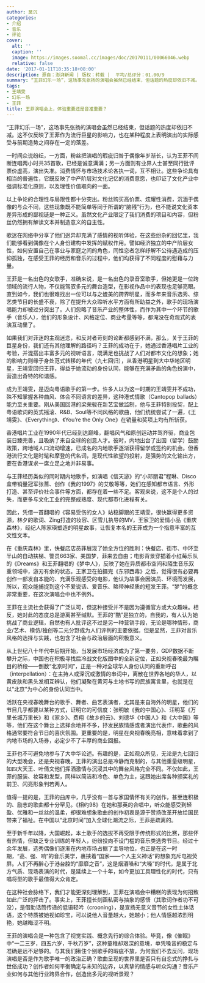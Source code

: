 ```yaml
---
author: 莫沉
categories:
- 介绍
- 音乐
- 评论
cover:
  alt: ''
  caption: ''
  image: https://images.soomal.cc/images/doc/20170111/00066046.webp
  relative: false
date: '2017-01-11T18:35:18+08:00'
description: 源自：澎湃新闻 | 版权：转载 |  平均/总评分：01.00/9
summary: “王菲幻乐一场”，这场事先张扬的演唱会虽然已经结束，但话题的热度却依旧不减。这不仅反映了王菲作为流行巨星的影响力，也在某种程度上表明演出的实际感受与前期造势之间存在一定的落差。一时间众说纷纭……
tags:
- 王靖雯
- 幻乐一场
- 王菲
title: 王菲演唱会上，体验重要还是音准重要？
---
```


“王菲幻乐一场”，这场事先张扬的演唱会虽然已经结束，但话题的热度却依旧不减。这不仅反映了王菲作为流行巨星的影响力，也在某种程度上表明演出的实际感受与前期造势之间存在一定的落差。

一时间众说纷纭，一方面，粉丝把演唱的瑕疵归咎于偶像年岁渐长，认为王菲不间断连唱两小时共35首歌，已经是诚意满满；另一方面则有业界人士甚至同行批评票价虚高，演出失准。消费情怀与市场技术论各执一词，互不相让。这些争论具有相当的普遍性，它既反映了中产阶层对文化记忆的消费意愿，也印证了文化产业中强调标准化原则，以及理性价值取向的一面。

以上争论的合理性与局限性都十分突出。粉丝购买高价票、炫耀性消费，沉湎于偶像的与众不同，这些现象既不能简单等同于所谓的“脑残”行为，也不能说文化资本差异形成的鄙视链是一种正义。虽然文化产业限定了我们消费的项目和内容，但粉丝仍然拥有解读文本并制造意义的自主性。

歌迷在网络中分享了他们迥异却充满了感情的视听体验，在这些纷杂的回忆里，我们能够看到偶像在个人身份建构中发挥的赋权作用。譬如经济独立的中产阶层女性，如何安置自己在事业与家庭之间的角色，同性恋者怎样纾解不公待遇造成的压抑孤独，在感受王菲的经历和音乐的过程中，他们均获得了不同程度的慰藉与力量。

王菲是一名出色的女歌手，准确来说，是一名出色的录音室歌手，但她更是一位跨领域的流行人物，不仅能驾驭多元的舞台造型，在影视作品中的表现也足够亮眼。直到如今，我们也很难找出一位可以与之媲美的跨界明星，而多年来音乐选秀、综艺类节目的长盛不衰，除了在提升大众聆听水平方面有所助益之外，歌手的现场演唱能力却被过分突出了。人们忽略了音乐产业的整体性，而作为其中一个环节的歌手（音乐人），他们的形象设计、风格定位、商业考量等等，都淹没在奇观式的表演互动里了。

如果我们对菲迷的主观迷恋，和反对者苛刻的论断都感到不满，那么，关于王菲的巨星身份，我们还有其他理解的路径吗？王菲的成功在于，她通过香港唱片工业的考验，并混搭出丰富多元的视听语言，既满足也挑战了人们对都市文化的想象；她的影响力则缘于身处范式转移的年代（九七回归），从香港明星到大中华地区明星，王靖雯回归王菲，得益于她流动的身份认同，能够在充满矛盾的角色扮演中，营造出奇特的和谐感。

成为王靖雯，是迈向粤语歌手的第一步。许多人以为这一时期的王靖雯并不成功，殊不知掌握各种曲风、体会不同语言的差异，这种港式情歌（Cantopop ballads）能力至关重要。刚从美国回港的梁荣骏在新艺宝做监制，他与王菲特别投契，配上粤语歌词的英式摇滚、R&B、Soul等不同风格的歌曲，他们统统尝试了一遍，《王靖雯》、《Everything》、《You’re the Only One》在销量和奖项上均有所斩获。

香港唱片工业在1990年代已经到达巅峰，翻唱风气和原创运动并驾齐驱，商业包装日臻完善，且吸纳了来自全球的创意人才。彼时，内地出台了出国（留学）鼓励政策，跨地域人口流动增速，已成名的内地歌手逐渐获得留学或签约的机会。但香港流行文化是时髦和摩登的代名词，是现代性欲望的投射，是强势的文化输出方，要在香港谋求一席立足之地并非易事。

与王菲经历类似的同时期内地歌手，如演唱《信天游》的“小邓丽君”程琳、Disco盒带销量冠军张蔷、创作《我的1997》的艾敬等等，她们在感知都市语言、外形打造、甚至评价社会事件等方面，都存在着一些不足。客观来说，这不是个人的过失，而更多与文化工业的完整成熟度、现代都市化进程有关。

因此，凭借一首翻唱的《容易受伤的女人》站稳脚跟的王靖雯，很快赢得更多资源，林夕的歌词、Zing打造的妆容、区雪儿执导的MV，王家卫的爱情小品《重庆森林》，经纪人陈家瑛塑造的明星故事，让恢复本名的王菲成为一个指意丰富的互文性文本。

在《重庆森林》里，快餐店店员菲展现了她全方位的胜利：快餐店、街市、中环至半山的自动扶梯、警员663家、美国梦，菲来去自由；电影背景穿插着小红莓乐队的《Dreams》和王菲翻唱的《梦中人》，反映了她在异质都市空间和陌生音乐双重领域中，游刃有余的状态。王家卫在拍摄完《东邪西毒》之后，觉得很有必要再创作一部发自本能的、充满乐观感受的电影，他认为故事会因演员、环境而发展，所以，观众能捕捉到这个不爱说话、爱音乐、略带神经质的短发王菲。“梦”的概念非常重要，在这次演唱会中也不例外。

王菲在主流社会获得了广泛认可，但这种接受并不是因为遵循官方或大众趣味。相反，她对此的态度总是游离甚至缄默。王菲的“酷”是独立的，自我的，有人认为她挑战了商业逻辑，自然也有人批评这不过是另一种营销手段，无论是哪种情形，商业/艺术、模仿/独创等二元分野成为人们评判的主要依据。但是显然，王菲对音乐风格的选择与实践，也包含了社会与政治层面的积极意义。

从上世纪八十年代中后期开始，当发展市场经济成为了第一要务，GDP数据不断攀升之际，中国也在积极寻找后冷战文化版图中的全新定位，正如央视春晚最为瞩目的桥段――倒数“北京时间”，正是一种对全球华人身份认同的重新呼召（interpellation）：在主持人或深沉或激情的串词中，离散在世界各地的华人，以黄皮肤和黑头发相互辨认，他们凝聚在黄河与土地书写的民族寓言里，也就是在以“北京”为中心的身份认同当中。

活跃在央视春晚舞台的歌手、舞者、曲艺表演者，尤其是来自海外的明星，他们的节目几乎都要以某种方式，证明它的可信度：张明敏《我的中国心》、汪明荃《万里长城万里长》和《家乡》、费翔《故乡的云》、刘德华《中国人》和《大中国》等等，他们在这个舞台上选择余地并不多，抒发民族情感或者演出代表作，歌曲的风格通常要符合节日的喜庆氛围。更重要的是，明星在央视春晚亮相，意味着拿到了内地市场的入场券，必定少不了丰厚的商业回报。

王菲也不可避免地参与了大中华论述。有趣的是，正如观众所见，无论是九七回归的大型晚会，还是央视春晚，王菲的演出总是冷静而克制的，与其他重量级明星，如四大天王、叶倩文他们挥洒激情与沉浸其中的舞台风格完全不同。不仅如此，王菲的服装、妆容和发型，同样以简洁和冷色、单色为主，这跟她出席各种颁奖礼的前卫、闪亮形象判若两人。

值得一提的是，王菲的曲库中，几乎没有一首与家国情怀有关的创作，甚至连积极的、励志的歌曲都十分罕见。《相约98》在她和那英的合唱中，听众能感受到轻盈、优雅和一丝丝的温柔，却很难想象歌曲的创作初衷是源于赞扬改革开放给国民带来了福祉。在中国以“北京时间”加入全球化潮流之际，王菲是疏离的。

至于新千年以降，大国崛起，本土歌手的选拔不再受限于传统形式的比赛，那些怀有热情，但缺乏专业训练的年轻人，纷纷投向不设门槛的音乐类选秀节目。经过十余年发展，选秀偶像们逐渐在内地市场占据了主导地位，也正是在这一时期，“高、强、响”的音乐美学，裹挟着“国家――个人主义神话”的想象充斥电视荧屏。人们不再醉心于港台腔的“靡靡之音”，这是烟酒嗓和“大嗓”的时代，是属于北方气质、现场表演的时代，是延续上一个十年，如今更加工具理性化的时代，只有唱将型的歌手最值得大众肯定。

在这种社会脉络下，我们才能更深刻理解到，王菲在演唱会中糟糕的表现为何招致如此广泛的抨击了。事实上，王菲擅长刻画私密与抽象的感悟（其歌词作者功不可没），是借助话筒传递的低语轻吟（crooning），是宣扬无意义音节的女性主体话语，这个特质被她视如珍宝，可以说他人音量越大，她越小；他人情感越浓烈明艳，她越晦涩不明。

王菲的演唱会是一种包含了视觉实践、概念先行的综合体验。毕竟，像《催眠》中“一二三岁，四五六岁，千秋万岁”，这种童稚却艰深的意境，单凭嗓音的稳定与准确是远不足够的。与其我们揪住个别歌手的瑕疵不放，为何我们不去反问，现场演唱是否是作为歌手唯一的政治正确？歌曲呈现的世界里是否只有自恋式的挣扎与世俗成功？创作者如何平衡确定与未知的边界，以真挚的情感与听众沟通？音乐产业如何与其他行业跨界合作，创造出多元的视听景观？